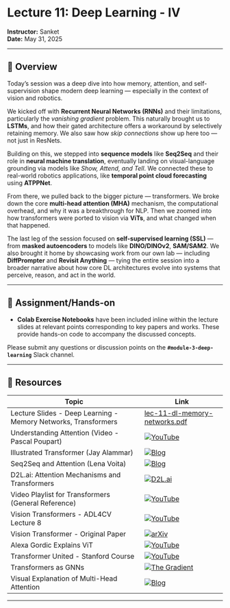 # Lecture 11: Deep Learning - IV

**Instructor:** Sanket  
**Date:** May 31, 2025

---

## 📖 Overview

Today’s session was a deep dive into how memory, attention, and self-supervision shape modern deep learning — especially in the context of vision and robotics.

We kicked off with **Recurrent Neural Networks (RNNs)** and their limitations, particularly the *vanishing gradient* problem. This naturally brought us to **LSTMs**, and how their gated architecture offers a workaround by selectively retaining memory. We also saw how *skip connections* show up here too — not just in ResNets.

Building on this, we stepped into **sequence models** like **Seq2Seq** and their role in **neural machine translation**, eventually landing on visual-language grounding via models like *Show, Attend, and Tell*. We connected these to real-world robotics applications, like **temporal point cloud forecasting** using **ATPPNet**.

From there, we pulled back to the bigger picture — transformers. We broke down the core **multi-head attention (MHA)** mechanism, the computational overhead, and why it was a breakthrough for NLP. Then we zoomed into how transformers were ported to vision via **ViTs**, and what changed when that happened.

The last leg of the session focused on **self-supervised learning (SSL)** — from **masked autoencoders** to models like **DINO/DINOv2**, **SAM/SAM2**. We also brought it home by showcasing work from our own lab — including **DiffPrompter** and **Revisit Anything** — tying the entire session into a broader narrative about how core DL architectures evolve into systems that perceive, reason, and act in the world.

---

## 📄 Assignment/Hands-on

- **Colab Exercise Notebooks** have been included inline within the lecture slides at relevant points corresponding to key papers and works. These provide hands-on code to accompany the discussed concepts.

Please submit any questions or discussion points on the **`#module-3-deep-learning`** Slack channel.

---

## 🔗 Resources

| Topic                                                | Link                                                                                     |
|------------------------------------------------------|------------------------------------------------------------------------------------------|
| Lecture Slides - Deep Learning - Memory Networks, Transformers | [lec-11-dl-memory-networks.pdf](./lec-11-dl-memory-networks.pdf) |
| Understanding Attention (Video - Pascal Poupart)     | [![YouTube](https://img.shields.io/badge/YouTube-Video-red?logo=youtube)](https://www.youtube.com/watch?v=OyFJWRnt_AY) |
| Illustrated Transformer (Jay Alammar)                | [![Blog](https://img.shields.io/badge/Blog-Jay_Alammar-blue?logo=githubpages)](https://jalammar.github.io/illustrated-transformer/) |
| Seq2Seq and Attention (Lena Voita)                   | [![Blog](https://img.shields.io/badge/Blog-Lena_Voita-blue?logo=githubpages)](https://lena-voita.github.io/nlp_course/seq2seq_and_attention.html) |
| D2L.ai: Attention Mechanisms and Transformers        | [![D2L.ai](https://img.shields.io/badge/D2L-Attention%20%26%20Transformers-1f77b4)](https://www.d2l.ai/chapter_attention-mechanisms-and-transformers/index.html) |
| Video Playlist for Transformers (General Reference)  | [![YouTube](https://img.shields.io/badge/YouTube-Playlist-red?logo=youtube)](https://www.youtube.com/watch?v=dichIcUZfOw&list=PLRgS_r6tnkkhI-q1auABKLfLWG0suOWln) |
| Vision Transformers - ADL4CV Lecture 8               | [![YouTube](https://img.shields.io/badge/YouTube-ADL4CV_Lecture-red?logo=youtube)](https://www.youtube.com/watch?v=1wANXzUISMU&list=PLog3nOPCjKBl8s3Ia4ZtmOEniuYM3pVGQ&index=8) |
| Vision Transformer - Original Paper                  | [![arXiv](https://img.shields.io/badge/arXiv-2010.11929-b31b1b?logo=arxiv)](https://arxiv.org/abs/2010.11929) |
| Alexa Gordic Explains ViT                            | [![YouTube](https://img.shields.io/badge/YouTube-Alexa_Gordic-red?logo=youtube)](https://www.youtube.com/watch?v=j6kuz_NqkG0&list=PLBoQnSflObckGnAS9mXjqCZhg7VTz4x8n&index=3) |
| Transformer United - Stanford Course                 | [![YouTube](https://img.shields.io/badge/YouTube-Stanford_Course-red?logo=youtube)](https://www.youtube.com/playlist?list=PLoROMvodv4rNiJRchCzutFw5ItR_Z27CM) |
| Transformers as GNNs                                 | [![The Gradient](https://img.shields.io/badge/Blog-The_Gradient-purple?logo=readthedocs)](https://thegradient.pub/transformers-are-graph-neural-networks/) |
| Visual Explanation of Multi-Head Attention           | [![Blog](https://img.shields.io/badge/Blog-AI_Summer-blue?logo=githubpages)](https://theaisummer.com/self-attention/) |

---
